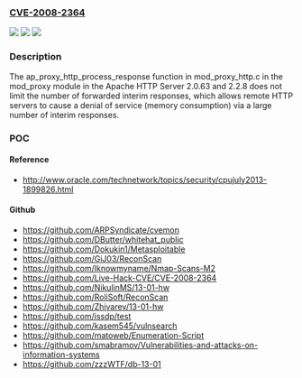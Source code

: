 ### [CVE-2008-2364](https://cve.mitre.org/cgi-bin/cvename.cgi?name=CVE-2008-2364)
![](https://img.shields.io/static/v1?label=Product&message=n%2Fa&color=blue)
![](https://img.shields.io/static/v1?label=Version&message=%3D%20n%2Fa%20&color=brighgreen)
![](https://img.shields.io/static/v1?label=Vulnerability&message=n%2Fa&color=brighgreen)

### Description

The ap_proxy_http_process_response function in mod_proxy_http.c in the mod_proxy module in the Apache HTTP Server 2.0.63 and 2.2.8 does not limit the number of forwarded interim responses, which allows remote HTTP servers to cause a denial of service (memory consumption) via a large number of interim responses.

### POC

#### Reference
- http://www.oracle.com/technetwork/topics/security/cpujuly2013-1899826.html

#### Github
- https://github.com/ARPSyndicate/cvemon
- https://github.com/DButter/whitehat_public
- https://github.com/Dokukin1/Metasploitable
- https://github.com/GiJ03/ReconScan
- https://github.com/Iknowmyname/Nmap-Scans-M2
- https://github.com/Live-Hack-CVE/CVE-2008-2364
- https://github.com/NikulinMS/13-01-hw
- https://github.com/RoliSoft/ReconScan
- https://github.com/Zhivarev/13-01-hw
- https://github.com/issdp/test
- https://github.com/kasem545/vulnsearch
- https://github.com/matoweb/Enumeration-Script
- https://github.com/smabramov/Vulnerabilities-and-attacks-on-information-systems
- https://github.com/zzzWTF/db-13-01

